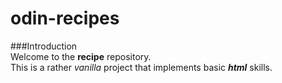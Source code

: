 # odin-recipes
###Introduction  
Welcome to the **recipe** repository.  
This is a rather _vanilla_ project that implements basic _**html**_ skills.